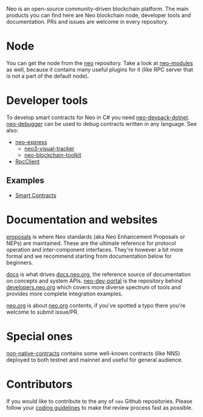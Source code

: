 Neo is an open-source community-driven blockchain platform. The main products
you can find here are Neo blockchain node, developer tools and documentation.
PRs and issues are welcome in every repository.

# Node

You can get the node from the [neo](https://github.com/neo-project/neo) repository.
Take a look at [neo-modules](https://github.com/neo-project/neo-modules) as well,
because it contains many useful plugins for it (like RPC server that is not a
part of the default node).

# Developer tools

To develop smart contracts for Neo in C# you need
[neo-devpack-dotnet](https://github.com/neo-project/neo-devpack-dotnet).
[neo-debugger](https://github.com/neo-project/neo-debugger) can be used to
debug contracts written in any language. See also:
* [neo-express](https://github.com/neo-project/neo-express)
  * [neo3-visual-tracker](https://github.com/neo-project/neo-express/tree/master/extentions/neo3-visual-tracker)
  * [neo-blockchain-toolkit](https://github.com/neo-project/neo-express/tree/master/src/bctklib)
* [RpcClient](https://github.com/neo-project/neo-modules/tree/master/src/RpcClient)

## Examples

* [Smart Contracts](https://github.com/neo-project/neo-devpack-dotnet/tree/master/examples)

# Documentation and websites

[proposals](https://github.com/neo-project/proposals) is where Neo standards
(aka Neo Enhancement Proposals or NEPs) are maintained. These are the ultimate
reference for protocol operation and inter-component interfaces. They're however
a bit more formal and we recommend starting from documentation below for
beginners.

[docs](https://github.com/neo-project/docs) is what drives
[docs.neo.org](https://docs.neo.org), the reference source of documentation on
concepts and system APIs. [neo-dev-portal](https://github.com/neo-project/neo-dev-portal)
is the repository behind [developers.neo.org](https://developers.neo.org/) which
covers more diverse spectrum of tools and provides more complete integration
examples.

[neo.org](https://github.com/neo-project/neo.org) is about [neo.org](https://neo.org)
contents, if you've spotted a typo there you're welcome to submit issue/PR.

# Special ones

[non-native-contracts](https://github.com/neo-project/non-native-contracts/)
contains some well-known contracts (like NNS) deployed to both testnet and
mainnet and useful for general audience.

# Contributors
If you would like to contribute to the any of `neo` Github repositories. Please follow
your [coding guidelines](https://github.com/neo-project/.github/docs/neo-coding-rules.md)
to make the review process fast as possible.
